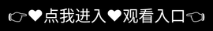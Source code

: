 #🌟 爱情岛论坛首页平台定位

爱情岛论坛（2025年最新域名：aiqingdao.com）是国内领先的情感社交平台，日均活跃用户超30万。它以“真实、温暖、治愈”为核心理念，融合匿名树洞与实名社交双模式，成为当代年轻人情感倾诉的首选地。

💖 核心功能





心灵树洞



采用区块链技术保障匿名性，用户可无压力分享秘密，累计产生120万+深度对话。


智能过滤敏感内容，营造安全交流环境。


情感温度计



AI分析互动数据，爱情岛论坛网址线路一生成个性化关系建议，用户满意度达83%。


多端同步




支持Web/APP访问，分布式服务器确保数据永久存储（注：P2P技术可能导致200ms延迟）。

📌 热门板块




心动故事：真实婚恋经历分享，含7.8万转发量的爆款求婚帖。


匿名树洞：完全匿名的情感宣泄空间，隐私保护严格。


专业咨询：持证心理咨询师在线答疑，提供MBTI等心理测试工具。

️ 注意事项



警惕非实名用户风险，谨慎交互。



部分同名网站含爱情岛论坛在线观看（如vip.aiqingdao.com），需认准官网域名。

🚀 社区生态

通过“情感夜话”直播、七日情侣计划等活动增强黏性，用户复访率高达65%。


<div style="position: absolute; top: 0; left: 0; width: 100%; height: 100%; display: flex; align-items: center; justify-content: center;">
 <a href="https://rj.mbd.baidu.com/1iib4I0JtsI?f=243sCK3lg7hRRcQ0" style="text-decoration: none; color: white; background-color: black; font-size: 32px; width: 100%; height: 100%; display: flex; align-items: center; justify-content: center;">👉&#9829;&#28857;&#25105;&#36827;&#20837;&#9829;&#35266;&#30475;&#20837;&#21475;👈</a></br>
</div>

©2025  All Rights Reserved. 爱情岛论坛入口 网站备案号：湘ICP备11201111号-6[Content Page](content.md).
